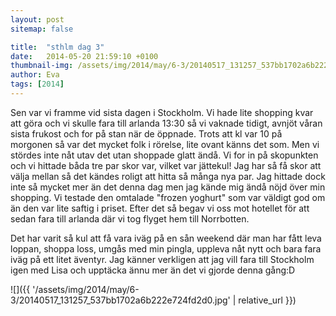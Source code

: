 ```yaml
---
layout: post
sitemap: false

title:  "sthlm dag 3"
date:   2014-05-20 21:59:10 +0100
thumbnail-img: /assets/img/2014/may/6-3/20140517_131257_537bb1702a6b222e724fd2d0.jpg
author: Eva
tags: [2014]
---
```


Sen var vi framme vid sista dagen i Stockholm. Vi hade lite shopping kvar att göra och vi skulle fara till arlanda 13:30 så vi vaknade tidigt, avnjöt våran sista frukost och for på stan när de öppnade. Trots att kl var 10 på morgonen så var det mycket folk i rörelse, lite ovant känns det som. Men vi stördes inte nåt utav det utan shoppade glatt ändå. Vi for in på skopunkten och vi hittade båda tre par skor var, vilket var jättekul! Jag har så få skor att välja mellan så det kändes roligt att hitta så många nya par. Jag hittade dock inte så mycket mer än det denna dag men jag kände mig ändå nöjd över min shopping. Vi testade den omtalade "frozen yoghurt" som var väldigt god om än den var lite saftig i priset. Efter det så begav vi oss mot hotellet för att sedan fara till arlanda där vi tog flyget hem till Norrbotten. 

Det har varit så kul att få vara iväg på en sån weekend där man har fått leva loppan, shoppa loss, umgås med min pingla, uppleva nåt nytt och bara fara iväg på ett litet äventyr. Jag känner verkligen att jag vill fara till Stockholm igen med Lisa och upptäcka ännu mer än det vi gjorde denna gång:D

![]({{ '/assets/img/2014/may/6-3/20140517_131257_537bb1702a6b222e724fd2d0.jpg'  | relative_url }})

